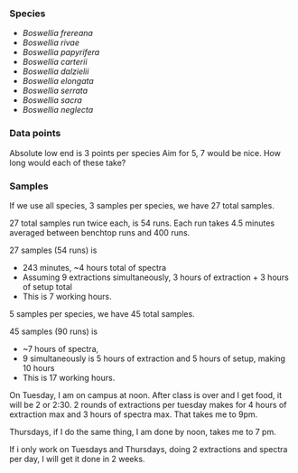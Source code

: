 ### Species

- *Boswellia frereana*
- *Boswellia rivae*
- *Boswellia papyrifera*
- *Boswellia carterii*
- *Boswellia dalzielii*
- *Boswellia elongata*
- *Boswellia serrata*
- *Boswellia sacra*
- *Boswellia neglecta*
### Data points

Absolute low end is 3 points per species
Aim for 5, 7 would be nice. How long would each of these take?

### Samples

If we use all species, 3 samples per species, we have 27 total samples.

27 total samples run twice each, is 54 runs. Each run takes 4.5 minutes averaged between benchtop runs and 400 runs.

27 samples (54 runs) is 
- 243 minutes, ~4 hours total of spectra
- Assuming 9 extractions simultaneously, 3 hours of extraction + 3 hours of setup total
- This is 7 working hours.

5 samples per species, we have 45 total samples. 

45 samples (90 runs) is
- ~7 hours of spectra,
- 9 simultaneously is 5 hours of extraction and 5 hours of setup, making 10 hours
- This is 17 working hours. 

On Tuesday, I am on campus at noon. After class is over and I get food, it will be 2 or 2:30. 2 rounds of extractions per tuesday makes for 4 hours of extraction max and 3 hours of spectra max. That takes me to 9pm.

Thursdays, if I do the same thing, I am done by noon, takes me to 7 pm.

If i only work on Tuesdays and Thursdays, doing 2 extractions and spectra per day, I will get it done in 2 weeks.